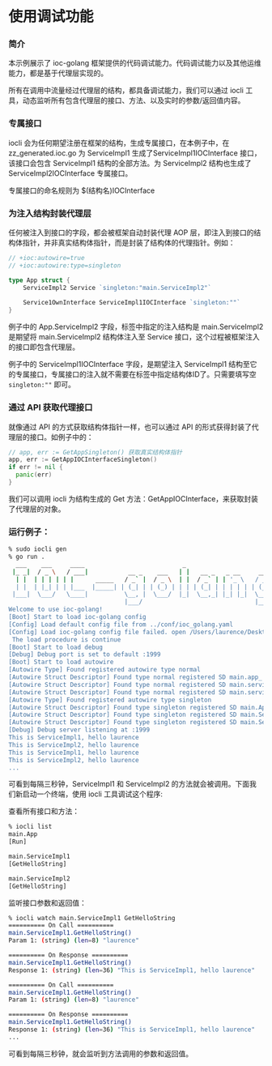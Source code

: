 # 使用调试功能

### 简介

本示例展示了 ioc-golang 框架提供的代码调试能力。代码调试能力以及其他运维能力，都是基于代理层实现的。

所有在调用中流量经过代理层的结构，都具备调试能力，我们可以通过 iocli 工具，动态监听所有包含代理层的接口、方法、以及实时的参数/返回值内容。

### 专属接口

iocli 会为任何期望注册在框架的结构，生成专属接口，在本例子中，在 zz_generated.ioc.go 为 ServiceImpl1 生成了ServiceImpl1IOCInterface 接口，该接口会包含 ServiceImpl1 结构的全部方法。为 ServiceImpl2 结构也生成了 ServiceImpl2IOCInterface 专属接口。

专属接口的命名规则为 $(结构名)IOCInterface

### 为注入结构封装代理层

任何被注入到接口的字段，都会被框架自动封装代理 AOP 层，即注入到接口的结构体指针，并非真实结构体指针，而是封装了结构体的代理指针。例如：

```go
// +ioc:autowire=true
// +ioc:autowire:type=singleton

type App struct {
	ServiceImpl2 Service `singleton:"main.ServiceImpl2"`
  
	Service1OwnInterface ServiceImpl1IOCInterface `singleton:""`
}
```

例子中的 App.ServiceImpl2 字段，标签中指定的注入结构是 main.ServiceImpl2 是期望将 main.ServiceImpl2 结构体注入至 Service 接口，这个过程被框架注入的接口即包含代理层。

例子中的 ServiceImpl1IOCInterface 字段，是期望注入 ServiceImpl1 结构至它的专属接口，专属接口的注入就不需要在标签中指定结构体ID了。只需要填写空 `singleton:""` 即可。

### 通过 API 获取代理接口

就像通过 API 的方式获取结构体指针一样，也可以通过 API 的形式获得封装了代理层的接口。如例子中的：

```go
// app, err := GetAppSingleton() 获取真实结构体指针
app, err := GetAppIOCInterfaceSingleton()
if err != nil {
  panic(err)
}
```

我们可以调用 iocli 为结构生成的 Get 方法：GetAppIOCInterface，来获取封装了代理层的对象。

### 运行例子：

```bash
% sudo iocli gen
% go run .
  ___    ___     ____                           _                         
 |_ _|  / _ \   / ___|           __ _    ___   | |   __ _   _ __     __ _ 
  | |  | | | | | |      _____   / _` |  / _ \  | |  / _` | | '_ \   / _` |
  | |  | |_| | | |___  |_____| | (_| | | (_) | | | | (_| | | | | | | (_| |
 |___|  \___/   \____|          \__, |  \___/  |_|  \__,_| |_| |_|  \__, |
                                |___/                               |___/ 
Welcome to use ioc-golang!
[Boot] Start to load ioc-golang config
[Config] Load default config file from ../conf/ioc_golang.yaml
[Config] Load ioc-golang config file failed. open /Users/laurence/Desktop/workplace/alibaba/IOC-Golang/example/conf/ioc_golang.yaml: no such file or directory
 The load procedure is continue
[Boot] Start to load debug
[Debug] Debug port is set to default :1999
[Boot] Start to load autowire
[Autowire Type] Found registered autowire type normal
[Autowire Struct Descriptor] Found type normal registered SD main.app_
[Autowire Struct Descriptor] Found type normal registered SD main.serviceImpl1_
[Autowire Struct Descriptor] Found type normal registered SD main.serviceImpl2_
[Autowire Type] Found registered autowire type singleton
[Autowire Struct Descriptor] Found type singleton registered SD main.App
[Autowire Struct Descriptor] Found type singleton registered SD main.ServiceImpl1
[Autowire Struct Descriptor] Found type singleton registered SD main.ServiceImpl2
[Debug] Debug server listening at :1999
This is ServiceImpl1, hello laurence
This is ServiceImpl2, hello laurence
This is ServiceImpl1, hello laurence
This is ServiceImpl2, hello laurence
...
```

可看到每隔三秒钟，ServiceImpl1 和 ServiceImpl2 的方法就会被调用。下面我们新启动一个终端，使用 iocli 工具调试这个程序: 

查看所有接口和方法：

```bash
% iocli list
main.App
[Run]

main.ServiceImpl1
[GetHelloString]

main.ServiceImpl2
[GetHelloString]

```

监听接口参数和返回值：

```bash
% iocli watch main.ServiceImpl1 GetHelloString
========== On Call ==========
main.ServiceImpl1.GetHelloString()
Param 1: (string) (len=8) "laurence"

========== On Response ==========
main.ServiceImpl1.GetHelloString()
Response 1: (string) (len=36) "This is ServiceImpl1, hello laurence"

========== On Call ==========
main.ServiceImpl1.GetHelloString()
Param 1: (string) (len=8) "laurence"

========== On Response ==========
main.ServiceImpl1.GetHelloString()
Response 1: (string) (len=36) "This is ServiceImpl1, hello laurence"
...
```

可看到每隔三秒钟，就会监听到方法调用的参数和返回值。
